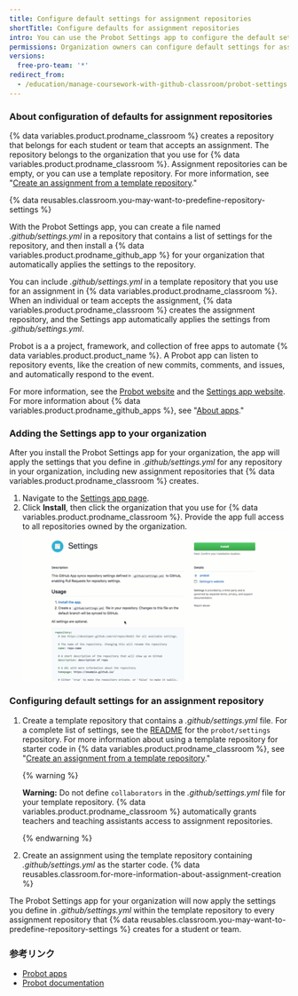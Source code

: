 ```yaml
---
title: Configure default settings for assignment repositories
shortTitle: Configure defaults for assignment repositories
intro: You can use the Probot Settings app to configure the default settings for repositories that {% data variables.product.prodname_classroom %} creates for an assignment.
permissions: Organization owners can configure default settings for assignment repositories by installing a {% data variables.product.prodname_github_app %} for the organization.
versions:
  free-pro-team: '*'
redirect_from:
  - /education/manage-coursework-with-github-classroom/probot-settings
---
```


### About configuration of defaults for assignment repositories

{% data variables.product.prodname_classroom %} creates a repository that belongs for each student or team that accepts an assignment. The repository belongs to the organization that you use for {% data variables.product.prodname_classroom %}. Assignment repositories can be empty, or you can use a template repository. For more information, see "[Create an assignment from a template repository](/education/manage-coursework-with-github-classroom/create-an-assignment-from-a-template-repository)."

{% data reusables.classroom.you-may-want-to-predefine-repository-settings %}

With the Probot Settings app, you can create a file named _.github/settings.yml_ in a repository that contains a list of settings for the repository, and then install a {% data variables.product.prodname_github_app %} for your organization that automatically applies the settings to the repository.

You can include _.github/settings.yml_ in a template repository that you use for an assignment in {% data variables.product.prodname_classroom %}. When an individual or team accepts the assignment, {% data variables.product.prodname_classroom %} creates the assignment repository, and the Settings app automatically applies the settings from _.github/settings.yml_.

Probot is a a project, framework, and collection of free apps to automate {% data variables.product.product_name %}. A Probot app can listen to repository events, like the creation of new commits, comments, and issues, and automatically respond to the event.

For more information, see the [Probot website](https://probot.github.io) and the [Settings app website](https://probot.github.io/apps/settings/). For more information about {% data variables.product.prodname_github_apps %}, see "[About apps](/developers/apps/about-apps)."

### Adding the Settings app to your organization

After you install the Probot Settings app for your organization, the app will apply the settings that you define in _.github/settings.yml_  for any repository in your organization, including new assignment repositories that {% data variables.product.prodname_classroom %} creates.

1. Navigate to the [Settings app page](https://github.com/apps/settings).
1. Click **Install**, then click the organization that you use for  {% data variables.product.prodname_classroom %}. Provide the app full access to all repositories owned by the organization. ![Installing the Probot Settings app](/assets/images/help/classroom/probot-settings.gif)

### Configuring default settings for an assignment repository

1. Create a template repository that contains a _.github/settings.yml_ file. For a complete list of settings, see the [README](https://github.com/probot/settings#github-settings) for the `probot/settings` repository. For more information about using a template repository for starter code in {% data variables.product.prodname_classroom %}, see "[Create an assignment from a template repository](/education/manage-coursework-with-github-classroom/create-an-assignment-from-a-template-repository)."

    {% warning %}

    **Warning:** Do not define `collaborators` in the _.github/settings.yml_ file for your template repository. {% data variables.product.prodname_classroom %} automatically grants teachers and teaching assistants access to assignment repositories.

    {% endwarning %}

1. Create an assignment using the template repository containing _.github/settings.yml_ as the starter code. {% data reusables.classroom.for-more-information-about-assignment-creation %}

The Probot Settings app for your organization will now apply the settings you define in _.github/settings.yml_ within the template repository to every assignment repository that {% data reusables.classroom.you-may-want-to-predefine-repository-settings %} creates for a student or team.

### 参考リンク

- [Probot apps](https://probot.github.io/apps/)
- [Probot documentation](https://probot.github.io/docs/)
